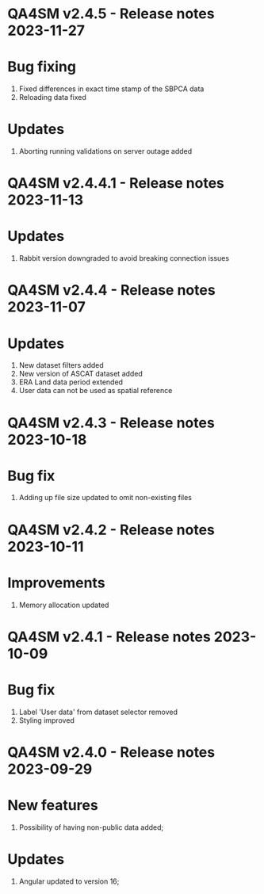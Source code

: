 QA4SM v2.4.5 - Release notes 2023-11-27
=======================================================
# Bug fixing
1. Fixed differences in exact time stamp of the SBPCA data
2. Reloading data fixed

# Updates
1. Aborting running validations on server outage added

QA4SM v2.4.4.1 - Release notes 2023-11-13
=======================================================
# Updates
1. Rabbit version downgraded to avoid breaking connection issues

QA4SM v2.4.4 - Release notes 2023-11-07
=======================================================
# Updates
1. New dataset filters added
2. New version of ASCAT dataset added
3. ERA Land data period extended
4. User data can not be used as spatial reference

QA4SM v2.4.3 - Release notes 2023-10-18
=======================================================
# Bug fix
1. Adding up file size updated to omit non-existing files 

QA4SM v2.4.2 - Release notes 2023-10-11
=======================================================
# Improvements
1. Memory allocation updated

QA4SM v2.4.1 - Release notes 2023-10-09
=======================================================
# Bug fix
1. Label 'User data' from dataset selector removed
2. Styling improved


QA4SM v2.4.0 - Release notes 2023-09-29
=======================================================
# New features
1. Possibility of having non-public data added;

# Updates
1. Angular updated to version 16;
